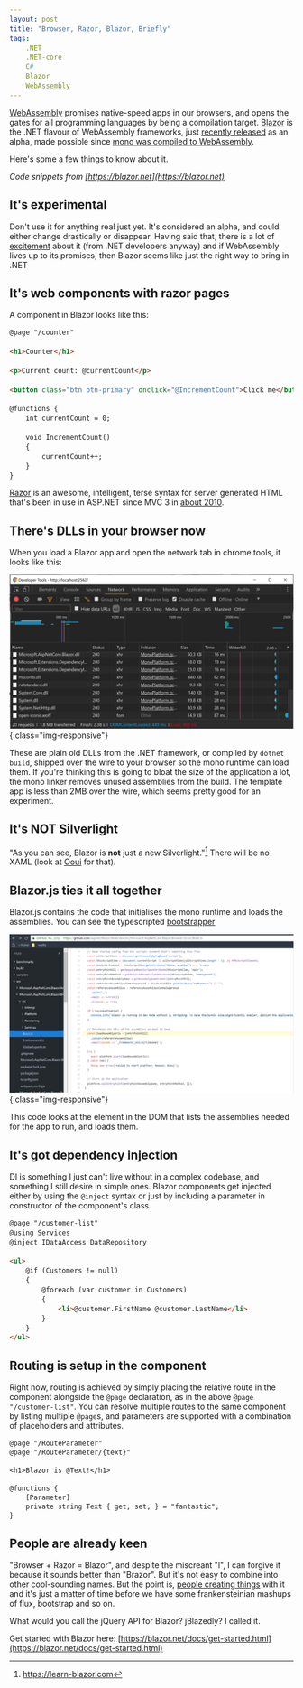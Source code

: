 ```yaml
---
layout: post
title: "Browser, Razor, Blazor, Briefly"
tags:
    .NET
    .NET-core
    C#
    Blazor
    WebAssembly
---
```

[WebAssembly](https://webassembly.org/) promises native-speed apps in our browsers, and opens the gates for all programming languages by being a compilation target. [Blazor](https://blazor.net/) is the .NET flavour of WebAssembly frameworks, just [recently released](https://blogs.msdn.microsoft.com/webdev/2018/03/22/get-started-building-net-web-apps-in-the-browser-with-blazor/) as an alpha, made possible since [mono was compiled to WebAssembly](http://www.mono-project.com/news/2017/08/09/hello-webassembly/). 

Here's some a few things to know about it. 

*Code snippets from [https://blazor.net](https://blazor.net)* 

## It's experimental
Don't use it for anything real just yet. It's considered an alpha, and could either change drastically or disappear. Having said that, there is a lot of [excitement](https://blogs.msdn.microsoft.com/webdev/2018/03/22/get-started-building-net-web-apps-in-the-browser-with-blazor/) about it (from .NET developers anyway) and if WebAssembly lives up to its promises, then Blazor seems like just the right way to bring in .NET

## It's web components with razor pages
A component in Blazor looks like this: 

~~~ html
@page "/counter"

<h1>Counter</h1>

<p>Current count: @currentCount</p>

<button class="btn btn-primary" onclick="@IncrementCount">Click me</button>

@functions {
    int currentCount = 0;

    void IncrementCount()
    {
        currentCount++;
    }
}
~~~

[Razor](https://docs.microsoft.com/en-gb/aspnet/core/mvc/views/razor?view=aspnetcore-2.0) is an awesome, intelligent, terse syntax for server generated HTML that's been in use in ASP.NET since MVC 3 in [about 2010](https://weblogs.asp.net/scottgu/introducing-razor). 

## There's DLLs in your browser now
When you load a Blazor app and open the network tab in chrome tools, it looks like this: 

![DLLs in your browser](/images/dll-in-browser.png){:class="img-responsive"}
  
These are plain old DLLs from the .NET framework, or compiled by `dotnet build`, shipped over the wire to your browser so the mono runtime can load them. If you're thinking this is going to bloat the size of the application a lot, the mono linker removes unused assemblies from the build. The template app is less than 2MB over the wire, which seems pretty good for an experiment. 


## It's NOT Silverlight
"As you can see, Blazor is **not** just a new Silverlight."[^1] There will be no XAML (look at [Ooui](https://github.com/praeclarum/Ooui) for that). 

## Blazor.js ties it all together
Blazor.js contains the code that initialises the mono runtime and loads the assemblies. You can see the typescripted [bootstrapper](https://github.com/aspnet/Blazor/blob/dev/src/Microsoft.AspNetCore.Blazor.Browser.JS/src/Boot.ts)

![blazor.js code](/images/blazorjsbootstrap.PNG){:class="img-responsive"}

 This code looks at the element in the DOM that lists the assemblies needed for the app to run, and loads them. 

## It's got dependency injection
DI is something I just can't live without in a complex codebase, and something I still desire in simple ones. Blazor components get injected either by using the `@inject` syntax or just by including a parameter in constructor of the component's class. 

~~~ html
@page "/customer-list"
@using Services
@inject IDataAccess DataRepository

<ul>
    @if (Customers != null)
    {
        @foreach (var customer in Customers)
        {
            <li>@customer.FirstName @customer.LastName</li>
        }
    }
</ul>
~~~

## Routing is setup in the component
Right now, routing is achieved by simply placing the relative route in the component alongside the `@page` declaration, as in the above `@page "/customer-list"`. You can resolve multiple routes to the same component by listing multiple `@page`s, and parameters are supported with a combination of placeholders and attributes. 

~~~
@page "/RouteParameter"
@page "/RouteParameter/{text}"

<h1>Blazor is @Text!</h1>

@functions {
    [Parameter]
    private string Text { get; set; } = "fantastic";
}
~~~

## People are already keen
"Browser + Razor = Blazor", and despite the miscreant "l", I can forgive it because it sounds better than "Brazor". But it's not easy to combine into other cool-sounding names. But the point is, [people creating things](https://github.com/search?utf8=%E2%9C%93&q=blazor&type=) with it and it's just a matter  of time before we have some frankensteinian mashups of flux, bootstrap and so on. 

What would you call the jQuery API for Blazor? jBlazedly? I called  it. 

Get started with Blazor here: [https://blazor.net/docs/get-started.html](https://blazor.net/docs/get-started.html)

[^1]: https://learn-blazor.com